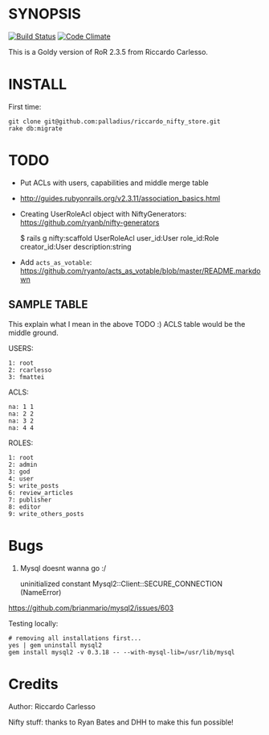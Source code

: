 # SYNOPSIS

[![Build Status](https://travis-ci.org/palladius/riccardo_nifty_store.svg?branch=master)](https://travis-ci.org/palladius/riccardo_nifty_store)
[![Code Climate](https://codeclimate.com/github/palladius/riccardo_nifty_store.png)](https://codeclimate.com/github/palladius/riccardo_nifty_store)

This is a Goldy version of RoR 2.3.5 from Riccardo Carlesso.

# INSTALL

First time:

    git clone git@github.com:palladius/riccardo_nifty_store.git
    rake db:migrate

# TODO

*    Put ACLs with users, capabilities and middle merge table
*    http://guides.rubyonrails.org/v2.3.11/association_basics.html
*    Creating UserRoleAcl object with NiftyGenerators: https://github.com/ryanb/nifty-generators

     $ rails g nifty:scaffold UserRoleAcl user_id:User role_id:Role creator_id:User description:string

*    Add `acts_as_votable`: https://github.com/ryanto/acts_as_votable/blob/master/README.markdown

## SAMPLE TABLE

This explain what I mean in the above TODO :)
ACLS table would be the middle ground.

USERS:

    1: root
    2: rcarlesso
    3: fmattei

ACLS:

    na: 1 1
    na: 2 2
    na: 3 2
    na: 4 4

ROLES:

    1: root
    2: admin
    3: god
    4: user
    5: write_posts
    6: review_articles
    7: publisher
    8: editor
    9: write_others_posts

# Bugs

1. Mysql doesnt wanna go :/

    uninitialized constant Mysql2::Client::SECURE_CONNECTION (NameError)

https://github.com/brianmario/mysql2/issues/603

Testing locally:

    # removing all installations first...
    yes | gem uninstall mysql2 
    gem install mysql2 -v 0.3.18 -- --with-mysql-lib=/usr/lib/mysql


# Credits

Author: Riccardo Carlesso

Nifty stuff: thanks to Ryan Bates and DHH to make this fun possible!
